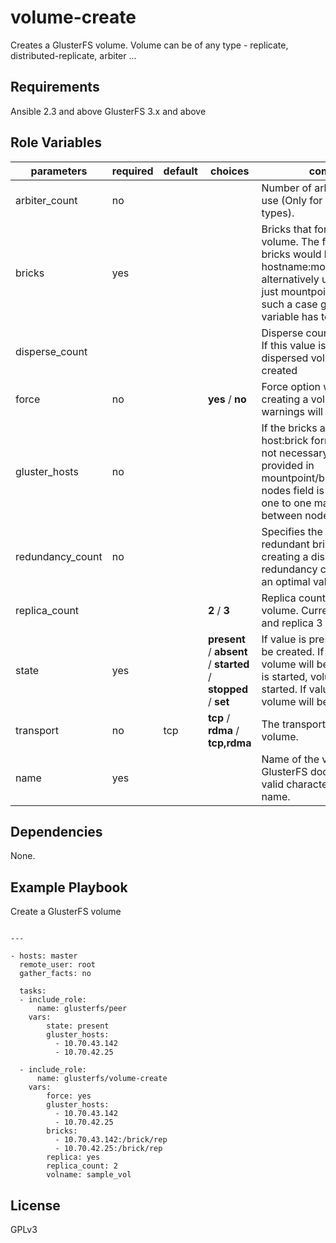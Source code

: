 volume-create
=============

Creates a GlusterFS volume. Volume can be of any type - replicate, distributed-replicate, arbiter ...

Requirements
------------

Ansible 2.3 and above
GlusterFS 3.x and above

Role Variables
--------------

| parameters | required | default | choices | comments |
| --- | --- | --- | --- | --- |
| arbiter_count | no | |  | Number of arbiter bricks to use (Only for arbiter volume types). |
| bricks | yes | |   | Bricks that form the GlusterFS volume. The format of the bricks would be hostname:mountpoint/brick_dir alternatively user can provide just mountpoint/birck_dir, in such a case gluster_hosts variable has to be set |
| disperse_count | | |  | Disperse count for the volume. If this value is specified, a dispersed volume will be  created |
| force | no | | **yes** / **no** | Force option will be used while creating a volume, any warnings will be suppressed. |
| gluster_hosts | no | |  | If the bricks are provided in host:brick format this field is not necessary. If the bricks are provided in mountpoint/brick_dir format nodes field is mandatory and one to one mapping is done between nodes and brick_dirs. |
| redundancy_count | no | |  | Specifies the number of redundant bricks while creating a disperse volume. If redundancy count is missing an optimal value is computed. |
| replica_count |  | | **2** / **3** | Replica count while creating a volume. Currently replica 2 and replica 3 are supported. |
| state | yes | | **present** / **absent** / **started** / **stopped** / **set** | If value is present volume will be created. If value is absent, volume will be deleted. If value is started, volume will be started. If value is stopped, volume will be stopped. |
| transport | no | tcp | **tcp** / **rdma** / **tcp,rdma** | The transport type for the volume. |
| name | yes | |  | Name of the volume. Refer GlusterFS documentation for valid characters in a volume name. |

Dependencies
------------

None.

Example Playbook
----------------

Create a GlusterFS volume

```

---

- hosts: master
  remote_user: root
  gather_facts: no

  tasks:
  - include_role:
      name: glusterfs/peer
    vars:
        state: present
        gluster_hosts:
          - 10.70.43.142
          - 10.70.42.25

  - include_role:
      name: glusterfs/volume-create
    vars:
        force: yes
        gluster_hosts:
          - 10.70.43.142
          - 10.70.42.25
        bricks:
          - 10.70.43.142:/brick/rep
          - 10.70.42.25:/brick/rep
        replica: yes
        replica_count: 2
        volname: sample_vol

```

License
-------

GPLv3

